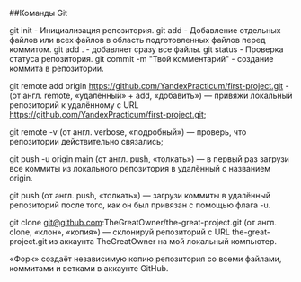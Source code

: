 ##Команды Git 

git init - Инициализация репозитория. 
git add - Добавление отдельных файлов или всех файлов в область подготовленных файлов перед коммитом. 
git add . - добавляет сразу все файлы. 
git status - Проверка статуса репозитория. 
git commit -m "Твой комментарий" - создание коммита в репозитории. 


git remote add origin https://github.com/YandexPracticum/first-project.git - (от англ. remote, «удалённый» + add, «добавить») — привяжи локальный репозиторий к удалённому с URL https://github.com/YandexPracticum/first-project.git;


git remote -v (от англ. verbose, «подробный») — проверь, что репозитории действительно связались;


git push -u origin main (от англ. push, «толкать») — в первый раз загрузи все коммиты из локального репозитория в удалённый с названием origin.


git push (от англ. push, «толкать») — загрузи коммиты в удалённый репозиторий после того, как он был привязан с помощью флага -u.


git clone git@github.com:TheGreatOwner/the-great-project.git (от англ. clone, «клон», «копия») — склонируй репозиторий с URL the-great-project.git из аккаунта TheGreatOwner на мой локальный компьютер.


«Форк» создаёт независимую копию репозитория со всеми файлами, коммитами и ветками в аккаунте GitHub.


